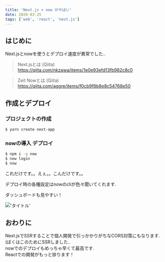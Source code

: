 ```yaml
---
title: 'Next.js × now がやばい'
date: 2020-03-25
tags: ['web', 'react', 'next.js']
---
```


## はじめに
Next.jsとnowを使うとデプロイ速度が異常でした..  

> Next.jsとは (Qiita)
> https://qiita.com/nkzawa/items/1e0e93efd13fb982c8c0

> Zeit Nowとは (Qiita)
> https://qiita.com/aggre/items/f0cb9f8b8e8c54768e50

## 作成とデプロイ
### プロジェクトの作成
```bash
$ yarn create next-app
```

### nowの導入 デプロイ
```bash
$ npm i -g now
$ now login
$ now
```

これだけです。。えぇ。。こんだけです。。 

デプロイ時の各種設定はnowのcliが色々聞いてくれます.  

ダッシュボードも見やすい！

!['タイトル'](https://i.gyazo.com/1cbc07dafc7bcee9a9d3ab93fcfc613a.png)

## おわりに
Next.jsでSSRすることで個人開発で引っかかりがちなCORS対策にもなります.(ぼくはこのためにSSRしました..  
nowでのデプロイもめっちゃ早くて最高です.  
Reactでの開発がもっと捗ります！  